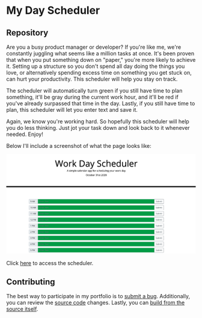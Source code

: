 # My Day Scheduler 

## Repository

Are you a busy product manager or developer? If you're like me, we're constantly juggling what seems like a million tasks at once. It's been proven that when you put something down on "paper," you're more likely to achieve it. Setting up a structure so you don't spend all day doing the things you love, or alternatively spending excess time on something you get stuck on, can hurt your productivity. This scheduler will help you stay on track. 

The scheduler will automatically turn green if you still have time to plan something, it'll be gray during the current work hour, and it'll be red if you've already surpassed that time in the day. Lastly, if you still have time to plan, this scheduler will let you enter text and save it. 

Again, we know you're working hard. So hopefully this scheduler will help you do less thinking. Just jot your task down and look back to it whenever needed. Enjoy! 

Below I'll include a screenshot of what the page looks like:

![Daily Planner](./Assets/Planner_Screenshot.png)

Click [here](https://floressuarezalvaro.github.io/scheduler) to access the scheduler.

## Contributing

The best way to participate in my portfolio is to [submit a bug](https://github.com/floressuarezalvaro/scheduler/issues). Additionally, you can review the [source code](https://github.com/floressuarezalvaro/scheduler/pulls) changes. Lastly, you can [build from the source itself](https://github.com/floressuarezalvaro/scheduler/wiki).